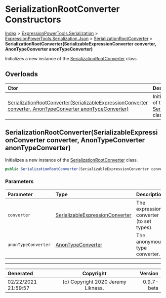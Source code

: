 ﻿# SerializationRootConverter Constructors

[Index](../index.md) > [ExpressionPowerTools.Serialization](ExpressionPowerTools.Serialization.a.md) > [ExpressionPowerTools.Serialization.Json](ExpressionPowerTools.Serialization.Json.n.md) > [SerializationRootConverter](ExpressionPowerTools.Serialization.Json.SerializationRootConverter.cs.md) > **SerializationRootConverter(SerializableExpressionConverter converter, AnonTypeConverter anonTypeConverter)**

Initializes a new instance of the [SerializationRootConverter](ExpressionPowerTools.Serialization.Json.SerializationRootConverter.cs.md) class.

## Overloads

| Ctor | Description |
| :-- | :-- |
| [SerializationRootConverter(SerializableExpressionConverter converter, AnonTypeConverter anonTypeConverter)](#serializationrootconverterserializableexpressionconverter-converter-anontypeconverter-anontypeconverter) | Initializes a new instance of the [SerializationRootConverter](ExpressionPowerTools.Serialization.Json.SerializationRootConverter.cs.md) class. |

## SerializationRootConverter(SerializableExpressionConverter converter, AnonTypeConverter anonTypeConverter)

Initializes a new instance of the [SerializationRootConverter](ExpressionPowerTools.Serialization.Json.SerializationRootConverter.cs.md) class.

```csharp
public SerializationRootConverter(SerializableExpressionConverter converter, AnonTypeConverter anonTypeConverter)
```

### Parameters

| Parameter | Type | Description |
| :-- | :-- | :-- |
| `converter` | [SerializableExpressionConverter](ExpressionPowerTools.Serialization.Json.SerializableExpressionConverter.cs.md) | The expression converter (to set types). |
| `anonTypeConverter` | [AnonTypeConverter](ExpressionPowerTools.Serialization.Json.AnonTypeConverter.cs.md) | The anonymous type converter. |



---

| Generated | Copyright | Version |
| :-- | :-: | --: |
| 02/22/2021 21:59:57 | (c) Copyright 2020 Jeremy Likness. | 0.9.7-beta |
